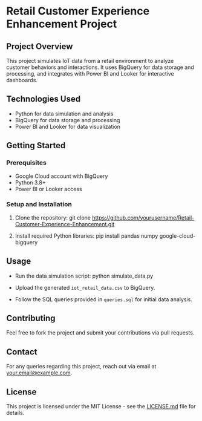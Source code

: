 # Retail Customer Experience Enhancement Project

## Project Overview
This project simulates IoT data from a retail environment to analyze customer behaviors and interactions. It uses BigQuery for data storage and processing, and integrates with Power BI and Looker for interactive dashboards.

## Technologies Used
- Python for data simulation and analysis
- BigQuery for data storage and processing
- Power BI and Looker for data visualization

## Getting Started
### Prerequisites
- Google Cloud account with BigQuery
- Python 3.8+
- Power BI or Looker access

### Setup and Installation
1. Clone the repository:
git clone https://github.com/yourusername/Retail-Customer-Experience-Enhancement.git

2. Install required Python libraries:
pip install pandas numpy google-cloud-bigquery

## Usage
- Run the data simulation script:
python simulate_data.py

- Upload the generated `iot_retail_data.csv` to BigQuery.
- Follow the SQL queries provided in `queries.sql` for initial data analysis.

## Contributing
Feel free to fork the project and submit your contributions via pull requests.

## Contact
For any queries regarding this project, reach out via email at your.email@example.com.

## License
This project is licensed under the MIT License - see the [LICENSE.md](LICENSE) file for details.
